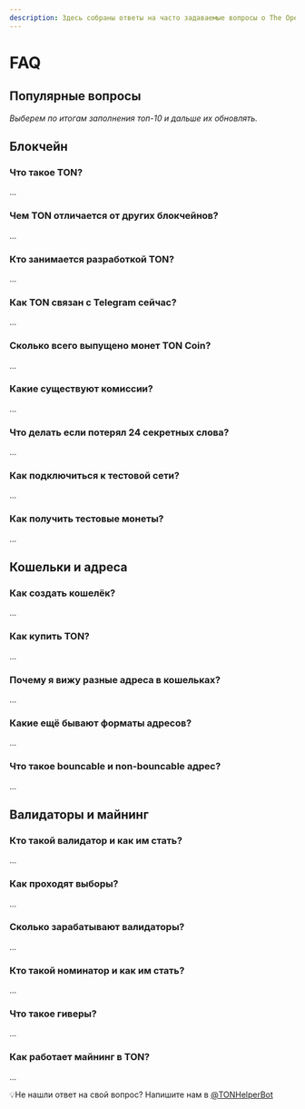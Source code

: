 ```yaml
---
description: Здесь собраны ответы на часто задаваемые вопросы о The Open Network.
---
```


# FAQ

## Популярные вопросы

_Выберем по итогам заполнения топ-10 и дальше их обновлять._

## Блокчейн

### Что такое TON?

...

### Чем TON отличается от других блокчейнов?

...

### Кто занимается разработкой TON?

...

### Как TON связан с Telegram сейчас?

...

### Сколько всего выпущено монет TON Coin?

...

### Какие существуют комиссии?

...

### Что делать если потерял 24 секретных слова?

...

### Как подключиться к тестовой сети?

...

### Как получить тестовые монеты?

...



## Кошельки и адреса

### Как создать кошелёк?

...

### Как купить TON?

...

### Почему я вижу разные адреса в кошельках?

...

### Какие ещё бывают форматы адресов?

...

### Что такое bouncable и non-bouncable адрес?

... 

## Валидаторы и майнинг

### Кто такой валидатор и как им стать?

...

### Как проходят выборы?

...

### Сколько зарабатывают валидаторы?

...

### Кто такой номинатор и как им стать?

...

### Что такое гиверы?

...

### Как работает майнинг в TON?

...





💡Не нашли ответ на свой вопрос? Напишите нам в [@TONHelperBot](https://t.me/TONHelperBot)

